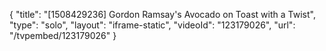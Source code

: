 {
    "title": "[1508429236] Gordon Ramsay's Avocado on Toast with a Twist",
    "type": "solo",
    "layout": "iframe-static",
    "videoId": "123179026",
    "url": "\/tvpembed\/123179026"
}